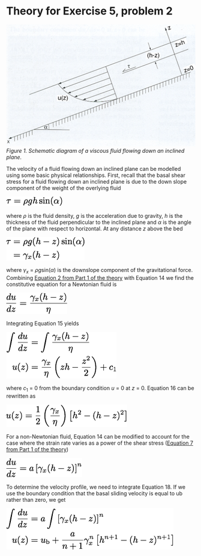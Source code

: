 # Theory for Exercise 5, problem 2
![Flow down an incline](Images/inclined_plane_relabeled.png)<br/>
*Figure 1. Schematic diagram of a viscous fluid flowing down an inclined plane.*

The velocity of a fluid flowing down an inclined plane can be modelled using some basic physical relationships. First, recall that the basal shear stress for a fluid flowing down an inclined plane is due to the down slope component of the weight of the overlying fluid

![Equation 13](Images/Equation13.png)

where *ρ* is the fluid density, *g* is the acceleration due to gravity, *h* is the thickness of the fluid perpendicular to the inclined plane and *α* is the angle of the plane with respect to horizontal. At any distance *z* above the bed

![Equation 14](Images/Equation14.png)

where *γ*<sub>*x*</sub> = *ρg*sin(*α*) is the downslope component of the gravitational force. Combining [Equation 2 from Part 1 of the theory](Exercise-5-theory-1.md) with Equation 14 we find the constitutive equation for a Newtonian fluid is

![Equation 15](Images/Equation15.png)

Integrating Equation 15 yields

![Equation 16](Images/Equation16.png)

where *c*<sub>1</sub> = 0 from the boundary condition *u* = 0 at *z* = 0. Equation 16 can be rewritten as

![Equation 17](Images/Equation17.png)

For a non-Newtonian fluid, Equation 14 can be modified to account for the case where the strain rate varies as a power of the shear stress ([Equation 7 from Part 1 of the theory](Exercise-5-theory-1.md))

![Equation 18](Images/Equation18.png)

To determine the velocity profile, we need to integrate Equation 18. If we use the boundary condition that the basal sliding velocity is equal to ub rather than zero, we get

![Equation 19](Images/Equation19.png)
